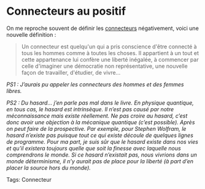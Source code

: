 # Connecteurs au positif

On me reproche souvent de définir les [connecteurs](/definitions/) négativement, voici une nouvelle définition :

> Un connecteur est quelqu'un qui a pris conscience d'être connecté à tous les hommes comme à toutes les choses. Il appartient à un tout et cette appartenance lui confère une liberté inégalée, à commencer par celle d'imaginer une démocratie non représentative, une nouvelle façon de travailler, d'étudier, de vivre...

*PS1 : J’aurais pu appeler les connecteurs des hommes et des femmes libres.*

*PS2 : Du hasard… j’en parle pas mal dans le livre. En physique quantique, en tous cas, le hasard est intrinsèque. Il n’est pas causé par notre méconnaissance mais existe réellement. Ne pas croire au hasard, c’est donc avoir une objection à la mécanique quantique (c’est possible). Après on peut faire de la prospective. Par exemple, pour Stephen Wolfram, le hasard n’existe pas puisque tout ce qui existe découle de quelques lignes de programme. Pour ma part, je suis sûr que le hasard existe dans nos vies et qu’il existera toujours quelle que soit la finesse avec laquelle nous comprendrons le monde. Si ce hasard n’existait pas, nous vivrions dans un monde déterminisme, il n’y aurait pas de place pour la liberté (à part d’en placer la source hors du monde).*

Tags: Connecteur